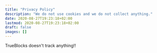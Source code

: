 ```yaml
---
title: "Privacy Policy"
description: "We do not use cookies and we do not collect anything."
date: 2020-08-27T19:23:18+02:00
lastmod: 2020-08-27T19:23:18+02:00
draft: false
images: []
---
```


TrueBlocks doesn't track anything!!

